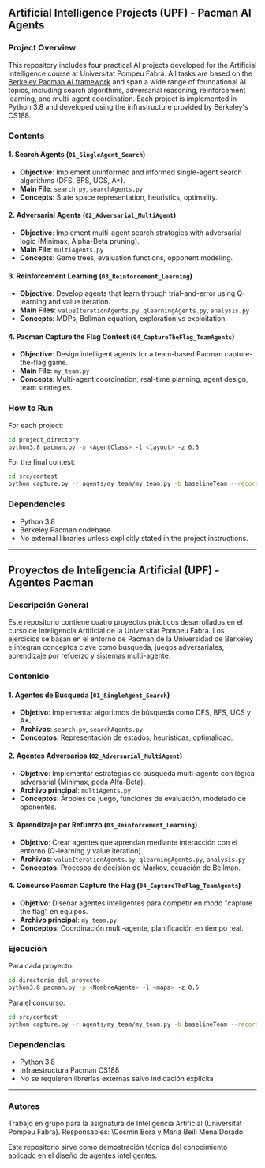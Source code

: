 ## Artificial Intelligence Projects (UPF) - Pacman AI Agents

### Project Overview

This repository includes four practical AI projects developed for the Artificial Intelligence course at Universitat Pompeu Fabra. All tasks are based on the [Berkeley Pacman AI framework](https://inst.eecs.berkeley.edu/~cs188/sp22/projects/) and span a wide range of foundational AI topics, including search algorithms, adversarial reasoning, reinforcement learning, and multi-agent coordination. Each project is implemented in Python 3.8 and developed using the infrastructure provided by Berkeley's CS188.

### Contents

#### 1. **Search Agents** (`01_SingleAgent_Search`)

* **Objective**: Implement uninformed and informed single-agent search algorithms (DFS, BFS, UCS, A\*).
* **Main File**: `search.py`, `searchAgents.py`
* **Concepts**: State space representation, heuristics, optimality.

#### 2. **Adversarial Agents** (`02_Adversarial_MultiAgent`)

* **Objective**: Implement multi-agent search strategies with adversarial logic (Minimax, Alpha-Beta pruning).
* **Main File**: `multiAgents.py`
* **Concepts**: Game trees, evaluation functions, opponent modeling.

#### 3. **Reinforcement Learning** (`03_Reinforcement_Learning`)

* **Objective**: Develop agents that learn through trial-and-error using Q-learning and value iteration.
* **Main Files**: `valueIterationAgents.py`, `qlearningAgents.py`, `analysis.py`
* **Concepts**: MDPs, Bellman equation, exploration vs exploitation.

#### 4. **Pacman Capture the Flag Contest** (`04_CaptureTheFlag_TeamAgents`)

* **Objective**: Design intelligent agents for a team-based Pacman capture-the-flag game.
* **Main File**: `my_team.py`
* **Concepts**: Multi-agent coordination, real-time planning, agent design, team strategies.

### How to Run

For each project:

```bash
cd project_directory
python3.8 pacman.py -p <AgentClass> -l <layout> -z 0.5
```

For the final contest:

```bash
cd src/contest
python capture.py -r agents/my_team/my_team.py -b baselineTeam --record --record-log
```

### Dependencies

* Python 3.8
* Berkeley Pacman codebase
* No external libraries unless explicitly stated in the project instructions.

---

## Proyectos de Inteligencia Artificial (UPF) - Agentes Pacman

### Descripción General

Este repositorio contiene cuatro proyectos prácticos desarrollados en el curso de Inteligencia Artificial de la Universitat Pompeu Fabra. Los ejercicios se basan en el entorno de Pacman de la Universidad de Berkeley e integran conceptos clave como búsqueda, juegos adversariales, aprendizaje por refuerzo y sistemas multi-agente.

### Contenido

#### 1. **Agentes de Búsqueda** (`01_SingleAgent_Search`)

* **Objetivo**: Implementar algoritmos de búsqueda como DFS, BFS, UCS y A\*.
* **Archivos**: `search.py`, `searchAgents.py`
* **Conceptos**: Representación de estados, heurísticas, optimalidad.

#### 2. **Agentes Adversarios** (`02_Adversarial_MultiAgent`)

* **Objetivo**: Implementar estrategias de búsqueda multi-agente con lógica adversarial (Minimax, poda Alfa-Beta).
* **Archivo principal**: `multiAgents.py`
* **Conceptos**: Árboles de juego, funciones de evaluación, modelado de oponentes.

#### 3. **Aprendizaje por Refuerzo** (`03_Reinforcement_Learning`)

* **Objetivo**: Crear agentes que aprendan mediante interacción con el entorno (Q-learning y value iteration).
* **Archivos**: `valueIterationAgents.py`, `qlearningAgents.py`, `analysis.py`
* **Conceptos**: Procesos de decisión de Markov, ecuación de Bellman.

#### 4. **Concurso Pacman Capture the Flag** (`04_CaptureTheFlag_TeamAgents`)

* **Objetivo**: Diseñar agentes inteligentes para competir en modo "capture the flag" en equipos.
* **Archivo principal**: `my_team.py`
* **Conceptos**: Coordinación multi-agente, planificación en tiempo real.

### Ejecución

Para cada proyecto:

```bash
cd directorio_del_proyecto
python3.8 pacman.py -p <NombreAgente> -l <mapa> -z 0.5
```

Para el concurso:

```bash
cd src/contest
python capture.py -r agents/my_team/my_team.py -b baselineTeam --record --record-log
```

### Dependencias

* Python 3.8
* Infraestructura Pacman CS188
* No se requieren librerías externas salvo indicación explícita

---

### Autores

Trabajo en grupo para la asignatura de Inteligencia Artificial (Universitat Pompeu Fabra).
Responsables: \Cosmin Bora y Maria Beili Mena Dorado

Este repositorio sirve como demostración técnica del conocimiento aplicado en el diseño de agentes inteligentes.

